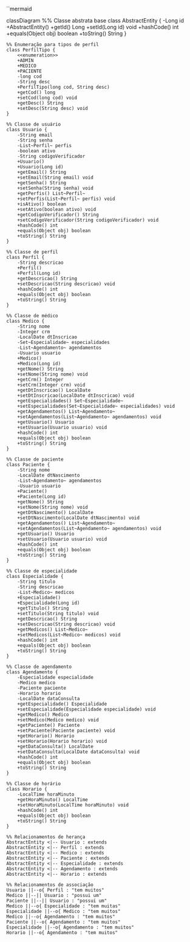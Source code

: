 ``mermaid 

classDiagram
    %% Classe abstrata base
    class AbstractEntity {
        -Long id
        +AbstractEntity()
        +getId() Long
        +setId(Long id) void
        +hashCode() int
        +equals(Object obj) boolean
        +toString() String
    }

    %% Enumeração para tipos de perfil
    class PerfilTipo {
        <<enumeration>>
        +ADMIN
        +MEDICO
        +PACIENTE
        -long cod
        -String desc
        +PerfilTipo(long cod, String desc)
        +getCod() long
        +setCod(long cod) void
        +getDesc() String
        +setDesc(String desc) void
    }

    %% Classe de usuário
    class Usuario {
        -String email
        -String senha
        -List~Perfil~ perfis
        -boolean ativo
        -String codigoVerificador
        +Usuario()
        +Usuario(Long id)
        +getEmail() String
        +setEmail(String email) void
        +getSenha() String
        +setSenha(String senha) void
        +getPerfis() List~Perfil~
        +setPerfis(List~Perfil~ perfis) void
        +isAtivo() boolean
        +setAtivo(boolean ativo) void
        +getCodigoVerificador() String
        +setCodigoVerificador(String codigoVerificador) void
        +hashCode() int
        +equals(Object obj) boolean
        +toString() String
    }

    %% Classe de perfil
    class Perfil {
        -String descricao
        +Perfil()
        +Perfil(Long id)
        +getDescricao() String
        +setDescricao(String descricao) void
        +hashCode() int
        +equals(Object obj) boolean
        +toString() String
    }

    %% Classe de médico
    class Medico {
        -String nome
        -Integer crm
        -LocalDate dtInscricao
        -Set~Especialidade~ especialidades
        -List~Agendamento~ agendamentos
        -Usuario usuario
        +Medico()
        +Medico(Long id)
        +getNome() String
        +setNome(String nome) void
        +getCrm() Integer
        +setCrm(Integer crm) void
        +getDtInscricao() LocalDate
        +setDtInscricao(LocalDate dtInscricao) void
        +getEspecialidades() Set~Especialidade~
        +setEspecialidades(Set~Especialidade~ especialidades) void
        +getAgendamentos() List~Agendamento~
        +setAgendamentos(List~Agendamento~ agendamentos) void
        +getUsuario() Usuario
        +setUsuario(Usuario usuario) void
        +hashCode() int
        +equals(Object obj) boolean
        +toString() String
    }

    %% Classe de paciente
    class Paciente {
        -String nome
        -LocalDate dtNascimento
        -List~Agendamento~ agendamentos
        -Usuario usuario
        +Paciente()
        +Paciente(Long id)
        +getNome() String
        +setNome(String nome) void
        +getDtNascimento() LocalDate
        +setDtNascimento(LocalDate dtNascimento) void
        +getAgendamentos() List~Agendamento~
        +setAgendamentos(List~Agendamento~ agendamentos) void
        +getUsuario() Usuario
        +setUsuario(Usuario usuario) void
        +hashCode() int
        +equals(Object obj) boolean
        +toString() String
    }

    %% Classe de especialidade
    class Especialidade {
        -String titulo
        -String descricao
        -List~Medico~ medicos
        +Especialidade()
        +Especialidade(Long id)
        +getTitulo() String
        +setTitulo(String titulo) void
        +getDescricao() String
        +setDescricao(String descricao) void
        +getMedicos() List~Medico~
        +setMedicos(List~Medico~ medicos) void
        +hashCode() int
        +equals(Object obj) boolean
        +toString() String
    }

    %% Classe de agendamento
    class Agendamento {
        -Especialidade especialidade
        -Medico medico
        -Paciente paciente
        -Horario horario
        -LocalDate dataConsulta
        +getEspecialidade() Especialidade
        +setEspecialidade(Especialidade especialidade) void
        +getMedico() Medico
        +setMedico(Medico medico) void
        +getPaciente() Paciente
        +setPaciente(Paciente paciente) void
        +getHorario() Horario
        +setHorario(Horario horario) void
        +getDataConsulta() LocalDate
        +setDataConsulta(LocalDate dataConsulta) void
        +hashCode() int
        +equals(Object obj) boolean
        +toString() String
    }

    %% Classe de horário
    class Horario {
        -LocalTime horaMinuto
        +getHoraMinuto() LocalTime
        +setHoraMinuto(LocalTime horaMinuto) void
        +hashCode() int
        +equals(Object obj) boolean
        +toString() String
    }

    %% Relacionamentos de herança
    AbstractEntity <|-- Usuario : extends
    AbstractEntity <|-- Perfil : extends
    AbstractEntity <|-- Medico : extends
    AbstractEntity <|-- Paciente : extends
    AbstractEntity <|-- Especialidade : extends
    AbstractEntity <|-- Agendamento : extends
    AbstractEntity <|-- Horario : extends

    %% Relacionamentos de associação
    Usuario ||--o{ Perfil : "tem muitos"
    Medico ||--|| Usuario : "possui um"
    Paciente ||--|| Usuario : "possui um"
    Medico ||--o{ Especialidade : "tem muitas"
    Especialidade ||--o{ Medico : "tem muitos"
    Medico ||--o{ Agendamento : "tem muitos"
    Paciente ||--o{ Agendamento : "tem muitos"
    Especialidade ||--o{ Agendamento : "tem muitos"
    Horario ||--o{ Agendamento : "tem muitos"

```
